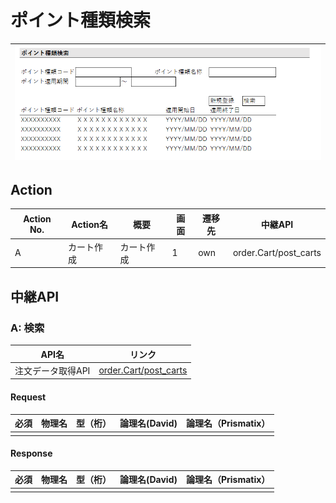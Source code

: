 # ポイント種類検索
|![画面](../../../../images/point_search.PNG)|
|:-:|

## Action

| Action No. | Action名 | 概要 | 画面 | 遷移先 | 中継API |
| --- | --- | --- | --- | --- | --- |
| A | カート作成 | カート作成 | 1 | own | order.Cart/post_carts |

## 中継API
### A: 検索

| API名 | リンク |
| --- | --- |
| 注文データ取得API | [order.Cart/post_carts](http://3.114.104.100/#/order.Cart/post_carts) |

#### Request

| 必須 | 物理名 | 型（桁） | 論理名(David) | 論理名（Prismatix） |
| --- | --- | --- | --- | --- |
| | | | | |

#### Response

| 必須 | 物理名 | 型（桁） | 論理名(David) | 論理名（Prismatix） |
| --- | --- | --- | --- | --- |
| | | | | |
